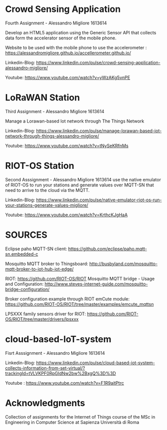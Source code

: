 # Crowd Sensing Application
Fourth Assignment - Alessandro Migliore 1613614

Develop an HTML5 application using the Generic Sensor API that collects data form the accelerator sensor of the mobile phone.

Website to be used with the mobile phone to use the accelerometer : https://alessandromigliore.github.io/accellerometer.github.io/

Linkedin-Blog: https://www.linkedin.com/pulse/crowd-sensing-application-alessandro-migliore/

Youtube: https://www.youtube.com/watch?v=yWzAKg5vnPE


# LoRaWAN Station
Third Assignment - Alessandro Migliore 1613614

Manage a Lorawan-based Iot network through The Things Network

Linkedin-Blog: https://www.linkedin.com/pulse/manage-lorawan-based-iot-network-through-things-alessandro-migliore/

Youtube: https://www.youtube.com/watch?v=tNySeKRfnMs


# RIOT-OS Station 
Second Asssignment - Alessandro Migliore 1613614
use the native emulator of RIOT-OS to run your stations and generate values over MQTT-SN that need to arrive to the cloud via the MQTT.

Linkedin-Blog: https://www.linkedin.com/pulse/native-emulator-riot-os-run-your-stations-generate-values-migliore/

Youtube: https://www.youtube.com/watch?v=KrthcKJgHaA

# SOURCES

Eclipse paho MQTT-SN client: https://github.com/eclipse/paho.mqtt-sn.embedded-c

Mosquitto MQTT broker to Thingsboard: http://busbyland.com/mosquitto-mqtt-broker-to-iot-hub-iot-edge/

RIOT: https://github.com/RIOT-OS/RIOT
Mosquitto MQTT bridge - Usage and Configuration: http://www.steves-internet-guide.com/mosquitto-bridge-configuration/

Broker configuration example through RIOT emCute module: https://github.com/RIOT-OS/RIOT/tree/master/examples/emcute_mqttsn

LPSXXX family sensors driver for RIOT: https://github.com/RIOT-OS/RIOT/tree/master/drivers/lpsxxx





# cloud-based-IoT-system
Fisrt Asssignment - Alessandro Migliore 1613614


Linkedin-Blog: https://www.linkedin.com/pulse/cloud-based-iot-system-collects-information-from-set-virtual/?trackingId=tVLVKPF0RpGIdNw2bw%2BxgQ%3D%3D



Youtube : https://www.youtube.com/watch?v=F1R9aitPtrc


# Acknowledgments
Collection of assignments for the Internet of Things course of the MSc in Engineering in Computer Science at Sapienza Università di Roma

